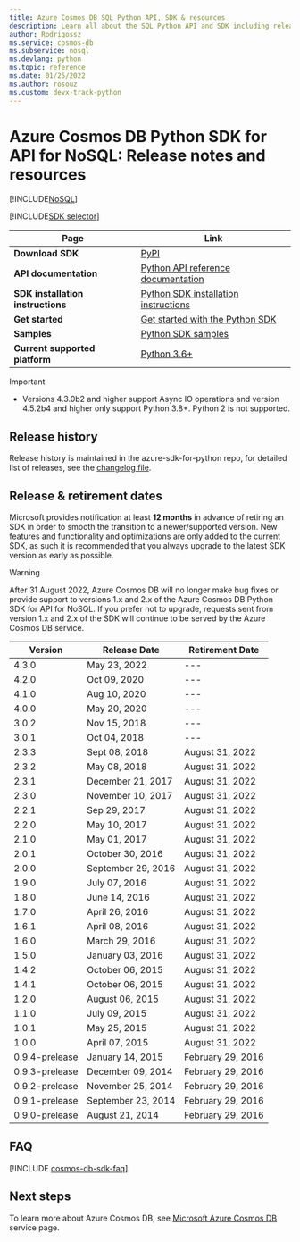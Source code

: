 ```yaml
---
title: Azure Cosmos DB SQL Python API, SDK & resources
description: Learn all about the SQL Python API and SDK including release dates, retirement dates, and changes made between each version of the Azure Cosmos DB Python SDK.
author: Rodrigossz
ms.service: cosmos-db
ms.subservice: nosql
ms.devlang: python
ms.topic: reference
ms.date: 01/25/2022
ms.author: rosouz
ms.custom: devx-track-python
---
```

# Azure Cosmos DB Python SDK for API for NoSQL: Release notes and resources
[!INCLUDE[NoSQL](../includes/appliesto-nosql.md)]

[!INCLUDE[SDK selector](../includes/cosmos-db-sdk-list.md)]

| Page| Link |
|---|---|
|**Download SDK**|[PyPI](https://pypi.org/project/azure-cosmos)|
|**API documentation**|[Python API reference documentation](/python/api/azure-cosmos/azure.cosmos?preserve-view=true&view=azure-python)|
|**SDK installation instructions**|[Python SDK installation instructions](https://github.com/Azure/azure-sdk-for-python/tree/master/sdk/cosmos/azure-cosmos)|
|**Get started**|[Get started with the Python SDK](quickstart-python.md)|
|**Samples**|[Python SDK samples](https://github.com/Azure/azure-sdk-for-python/tree/main/sdk/cosmos/azure-cosmos/samples)|
|**Current supported platform**|[Python 3.6+](https://www.python.org/downloads/)|

> [!IMPORTANT]
> * Versions 4.3.0b2 and higher support Async IO operations and version 4.5.2b4 and higher only support Python 3.8+. Python 2 is not supported.

## Release history
Release history is maintained in the azure-sdk-for-python repo, for detailed list of releases, see the [changelog file](https://github.com/Azure/azure-sdk-for-python/blob/main/sdk/cosmos/azure-cosmos/CHANGELOG.md).

## Release & retirement dates

Microsoft provides notification at least **12 months** in advance of retiring an SDK in order to smooth the transition to a newer/supported version. New features and functionality and optimizations are only added to the current SDK, as such it is recommended that you always upgrade to the latest SDK version as early as possible.

> [!WARNING]
> After 31 August 2022, Azure Cosmos DB will no longer make bug fixes or provide support to versions 1.x and 2.x of the Azure Cosmos DB Python SDK for API for NoSQL. If you prefer not to upgrade, requests sent from version 1.x and 2.x of the SDK will continue to be served by the Azure Cosmos DB service.

| Version | Release Date | Retirement Date |
| --- | --- | --- |
| 4.3.0 |May 23, 2022 |--- |
| 4.2.0 |Oct 09, 2020 |--- |
| 4.1.0 |Aug 10, 2020 |--- |
| 4.0.0 |May 20, 2020 |--- |
| 3.0.2 |Nov 15, 2018 |--- |
| 3.0.1 |Oct 04, 2018 |--- |
| 2.3.3 |Sept 08, 2018 |August 31, 2022 |
| 2.3.2 |May 08, 2018 |August 31, 2022 |
| 2.3.1 |December 21, 2017 |August 31, 2022 |
| 2.3.0 |November 10, 2017 |August 31, 2022 |
| 2.2.1 |Sep 29, 2017 |August 31, 2022 |
| 2.2.0 |May 10, 2017 |August 31, 2022 |
| 2.1.0 |May 01, 2017 |August 31, 2022 |
| 2.0.1 |October 30, 2016 |August 31, 2022 |
| 2.0.0 |September 29, 2016 |August 31, 2022 |
| 1.9.0 |July 07, 2016 |August 31, 2022 |
| 1.8.0 |June 14, 2016 |August 31, 2022 |
| 1.7.0 |April 26, 2016 |August 31, 2022 |
| 1.6.1 |April 08, 2016 |August 31, 2022 |
| 1.6.0 |March 29, 2016 |August 31, 2022 |
| 1.5.0 |January 03, 2016 |August 31, 2022 |
| 1.4.2 |October 06, 2015 |August 31, 2022 |
| 1.4.1 |October 06, 2015 |August 31, 2022 |
| 1.2.0 |August 06, 2015 |August 31, 2022 |
| 1.1.0 |July 09, 2015 |August 31, 2022 |
| 1.0.1 |May 25, 2015 |August 31, 2022 |
| 1.0.0 |April 07, 2015 |August 31, 2022 |
| 0.9.4-prelease |January 14, 2015 |February 29, 2016 |
| 0.9.3-prelease |December 09, 2014 |February 29, 2016 |
| 0.9.2-prelease |November 25, 2014 |February 29, 2016 |
| 0.9.1-prelease |September 23, 2014 |February 29, 2016 |
| 0.9.0-prelease |August 21, 2014 |February 29, 2016 |

## FAQ

[!INCLUDE [cosmos-db-sdk-faq](../includes/cosmos-db-sdk-faq.md)]

## Next steps

To learn more about Azure Cosmos DB, see [Microsoft Azure Cosmos DB](https://azure.microsoft.com/services/cosmos-db/) service page.

